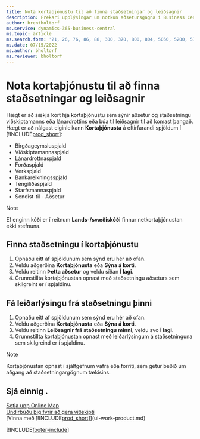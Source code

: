 ```yaml
---
title: Nota kortaþjónustu til að finna staðsetningar og leiðsagnir
description: Frekari upplýsingar um notkun aðsetursgagna í Business Central til að fá kortaþjónustu með leiðsögnum.
author: brentholtorf
ms.service: dynamics-365-business-central
ms.topic: article
ms.search.form: '21, 26, 76, 86, 88, 300, 370, 800, 804, 5050, 5200, 5703'
ms.date: 07/15/2022
ms.author: bholtorf
ms.reviewer: bholtorf
---
```

# Nota kortaþjónustu til að finna staðsetningar og leiðsagnir

Hægt er að sækja kort hjá kortaþjónustu sem sýnir aðsetur og staðsetningu viðskiptamanns eða lánardrottins eða búa til leiðsagnir til að komast þangað. Hægt er að nálgast eiginleikann **Kortaþjónusta** á eftirfarandi spjöldum í [!INCLUDE[prod_short](includes/prod_short.md)]:

* Birgðageymsluspjald
* Viðskiptamannaspjald
* Lánardrottnaspjald
* Forðaspjald
* Verkspjald
* Bankareikningsspjald
* Tengiliðaspjald
* Starfsmannaspjald
* Sendist-til - Aðsetur

> [!NOTE]
> Ef enginn kóði er í reitnum **Lands-/svæðiskóði** finnur netkortaþjónustan ekki stefnuna.

## Finna staðsetningu í kortaþjónustu

1. Opnaðu eitt af spjöldunum sem sýnd eru hér að ofan.
2. Veldu aðgerðina **Kortaþjónusta** eða **Sýna á korti**.
3. Veldu reitinn **Þetta aðsetur** og veldu síðan **Í lagi**.
4. Grunnstillta kortaþjónustan opnast með staðsetningu aðseturs sem skilgreint er í spjaldinu.

## Fá leiðarlýsingu frá staðsetningu þinni

1. Opnaðu eitt af spjöldunum sem sýnd eru hér að ofan.
2. Veldu aðgerðina **Kortaþjónusta** eða **Sýna á korti**.
3. Veldu reitinn **Leiðsagnir frá staðsetningu minni**, veldu svo **Í lagi**.
4. Grunnstillta kortaþjónustan opnast með leiðarlýsingum á staðsetninguna sem skilgreind er í spjaldinu.

> [!NOTE]
> Kortaþjónustan opnast í sjálfgefnum vafra eða forriti, sem getur beðið um aðgang að staðsetningargögnum tækisins.

## Sjá einnig .

[Setja upp Online Map](across-online-maps-setup.md)  
[Undirbúðu þig fyrir að gera viðskipti](ui-get-ready-business.md)  
[Vinna með [!INCLUDE[prod_short](includes/prod_short.md)]](ui-work-product.md)  

[!INCLUDE[footer-include](includes/footer-banner.md)]
